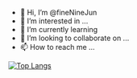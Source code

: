 - 👋 Hi, I’m @fineNineJun
- 👀 I’m interested in ...
- 🌱 I’m currently learning 
- 💞️ I’m looking to collaborate on ...
- 📫 How to reach me ...

<!-- ![madneal's github stats](https://github-readme-stats.vercel.app/api?username=fineNineJun&show_icons=true&theme=dracula)
 -->
 
 [![Top Langs](https://github-readme-stats.vercel.app/api/top-langs/?username=fineNineJun&layout=compact)](https://github.com/anuraghazra/github-readme-stats)
 
<!---
fineNineJun/fineNineJun is a ✨ special ✨ repository because its `README.md` (this file) appears on your GitHub profile.
You can click the Preview link to take a look at your changes.
--->
